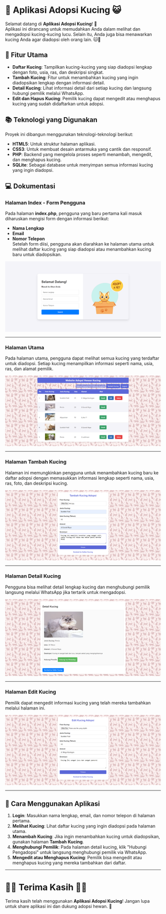 # 🐾 Aplikasi Adopsi Kucing 😺

Selamat datang di **Aplikasi Adopsi Kucing**! 🎉  
Aplikasi ini dirancang untuk memudahkan Anda dalam melihat dan mengadopsi kucing-kucing lucu. Selain itu, Anda juga bisa menawarkan kucing Anda agar diadopsi oleh orang lain. 🐱💖

## 🚀 Fitur Utama

- **Daftar Kucing**: Tampilkan kucing-kucing yang siap diadopsi lengkap dengan foto, usia, ras, dan deskripsi singkat.
- **Tambah Kucing**: Fitur untuk menambahkan kucing yang ingin diadopsikan lengkap dengan informasi detail.
- **Detail Kucing**: Lihat informasi detail dari setiap kucing dan langsung hubungi pemilik melalui WhatsApp.
- **Edit dan Hapus Kucing**: Pemilik kucing dapat mengedit atau menghapus kucing yang sudah didaftarkan untuk adopsi.

## 📚 Teknologi yang Digunakan

Proyek ini dibangun menggunakan teknologi-teknologi berikut:

- **HTML5**: Untuk struktur halaman aplikasi.
- **CSS3**: Untuk membuat desain antarmuka yang cantik dan responsif.
- **PHP**: Backend yang mengelola proses seperti menambah, mengedit, dan menghapus kucing.
- **SQLite**: Sebagai database untuk menyimpan semua informasi kucing yang ingin diadopsi.

## 💻 Dokumentasi

### Halaman Index - Form Pengguna
Pada halaman **index.php**, pengguna yang baru pertama kali masuk diharuskan mengisi form dengan informasi berikut:
- **Nama Lengkap**
- **Email**
- **Nomor Telepon**  
Setelah form diisi, pengguna akan diarahkan ke halaman utama untuk melihat daftar kucing yang siap diadopsi atau menambahkan kucing baru untuk diadopsikan.

![Halaman Index](image_readme/index.png)

--------------------------------------------------------

### Halaman Utama
Pada halaman utama, pengguna dapat melihat semua kucing yang terdaftar untuk diadopsi. Setiap kucing menampilkan informasi seperti nama, usia, ras, dan alamat pemilik.

![Halaman Utama](image_readme/halaman_utama.png)

--------------------------------------------------------

### Halaman Tambah Kucing
Halaman ini memungkinkan pengguna untuk menambahkan kucing baru ke daftar adopsi dengan memasukkan informasi lengkap seperti nama, usia, ras, foto, dan deskripsi kucing.

![Halaman Tambah Kucing](image_readme/add.png)

--------------------------------------------------------

### Halaman Detail Kucing
Pengguna bisa melihat detail lengkap kucing dan menghubungi pemilik langsung melalui WhatsApp jika tertarik untuk mengadopsi.

![Halaman Detail Kucing](image_readme/detail.png)

--------------------------------------------------------

### Halaman Edit Kucing
Pemilik dapat mengedit informasi kucing yang telah mereka tambahkan melalui halaman ini.

![Halaman Edit Kucing](image_readme/edit.png)

--------------------------------------------------------

## 📝 Cara Menggunakan Aplikasi

1. **Login**: Masukkan nama lengkap, email, dan nomor telepon di halaman pertama.
2. **Melihat Kucing**: Lihat daftar kucing yang ingin diadopsi pada halaman utama.
3. **Menambah Kucing**: Jika ingin menambahkan kucing untuk diadopsikan, gunakan halaman **Tambah Kucing**.
4. **Menghubungi Pemilik**: Pada halaman detail kucing, klik "Hubungi Pengadopsi" untuk langsung menghubungi pemilik via WhatsApp.
5. **Mengedit atau Menghapus Kucing**: Pemilik bisa mengedit atau menghapus kucing yang mereka tambahkan dari daftar.

--------------------------------------------------------

# 🙏🏻 Terima Kasih 🙏🏻

Terima kasih telah menggunakan **Aplikasi Adopsi Kucing**! Jangan lupa untuk share aplikasi ini dan dukung adopsi hewan. 🐾

